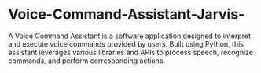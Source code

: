 # Voice-Command-Assistant-Jarvis-
A Voice Command Assistant is a software application designed to interpret and execute voice commands provided by users. Built using Python, this assistant leverages various libraries and APIs to process speech, recognize commands, and perform corresponding actions.
